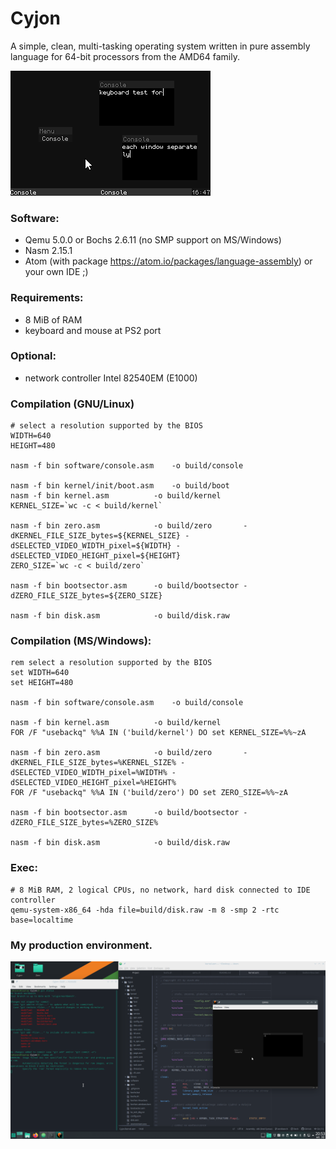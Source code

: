 # Cyjon

A simple, clean, multi-tasking operating system written in pure assembly language for 64-bit processors from the AMD64 family.

![screenshot](https://raw.githubusercontent.com/blackend/cyjon/master/gui.png)

### Software:

  - Qemu 5.0.0 or Bochs 2.6.11 (no SMP support on MS/Windows)
  - Nasm 2.15.1
  - Atom (with package https://atom.io/packages/language-assembly) or your own IDE ;)

### Requirements:

  - 8 MiB of RAM
  - keyboard and mouse at PS2 port

### Optional:

  - network controller Intel 82540EM (E1000)

### Compilation (GNU/Linux)

	# select a resolution supported by the BIOS
	WIDTH=640
	HEIGHT=480

	nasm -f bin software/console.asm	-o build/console

	nasm -f bin kernel/init/boot.asm	-o build/boot
	nasm -f bin kernel.asm			-o build/kernel
	KERNEL_SIZE=`wc -c < build/kernel`

	nasm -f bin zero.asm			-o build/zero		-dKERNEL_FILE_SIZE_bytes=${KERNEL_SIZE} -dSELECTED_VIDEO_WIDTH_pixel=${WIDTH} -dSELECTED_VIDEO_HEIGHT_pixel=${HEIGHT}
	ZERO_SIZE=`wc -c < build/zero`

	nasm -f bin bootsector.asm		-o build/bootsector	-dZERO_FILE_SIZE_bytes=${ZERO_SIZE}

	nasm -f bin disk.asm			-o build/disk.raw

### Compilation (MS/Windows):

	rem select a resolution supported by the BIOS
	set WIDTH=640
	set HEIGHT=480

	nasm -f bin software/console.asm	-o build/console

	nasm -f bin kernel.asm			-o build/kernel
	FOR /F "usebackq" %%A IN ('build/kernel') DO set KERNEL_SIZE=%%~zA

	nasm -f bin zero.asm			-o build/zero		-dKERNEL_FILE_SIZE_bytes=%KERNEL_SIZE% -dSELECTED_VIDEO_WIDTH_pixel=%WIDTH% -dSELECTED_VIDEO_HEIGHT_pixel=%HEIGHT%
	FOR /F "usebackq" %%A IN ('build/zero') DO set ZERO_SIZE=%%~zA

	nasm -f bin bootsector.asm		-o build/bootsector	-dZERO_FILE_SIZE_bytes=%ZERO_SIZE%

	nasm -f bin disk.asm			-o build/disk.raw

### Exec:

	# 8 MiB RAM, 2 logical CPUs, no network, hard disk connected to IDE controller
	qemu-system-x86_64 -hda file=build/disk.raw -m 8 -smp 2 -rtc base=localtime

### My production environment.

![screenshot](https://raw.githubusercontent.com/blackend/cyjon/master/environment.png)
